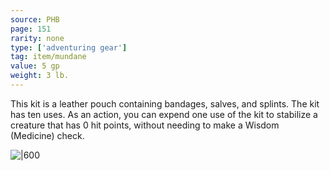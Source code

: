 ```yaml
---
source: PHB
page: 151
rarity: none
type: ['adventuring gear']
tag: item/mundane
value: 5 gp
weight: 3 lb.
---
```


This kit is a leather pouch containing bandages, salves, and splints. The kit has ten uses. As an action, you can expend one use of the kit to stabilize a creature that has 0 hit points, without needing to make a Wisdom (Medicine) check.

![|600](https://5e.tools/img/items/PHB/Healer's%20Kit.jpg)